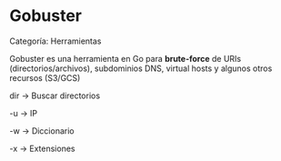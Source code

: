 # Gobuster

Categoría: Herramientas

Gobuster es una herramienta en Go para **brute-force** de URIs (directorios/archivos), subdominios DNS, virtual hosts y algunos otros recursos (S3/GCS)

dir → Buscar directorios

-u → IP

-w → Diccionario

 -x → Extensiones
